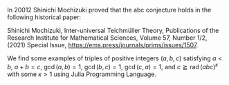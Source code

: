 In 20012 Shinichi Mochizuki proved that the abc conjecture holds in the following historical paper:

Shinichi Mochizuki, Inter-universal Teichmüller Theory, Publications of the Research Institute for Mathematical Sciences, Volume 57, Number 1/2, (2021) Special Issue, https://ems.press/journals/prims/issues/1507.

We find some examples of triples of positive integers $(a,b,c)$ satisfying $a{<}b$, $a+b=c$, $\operatorname{gcd}(a,b)=1$, $\operatorname{gcd}(b,c)=1$, $\operatorname{gcd}(c,a)=1$, and $c\geqq\operatorname{rad}(abc)^\kappa$ with some $\kappa>1$ using Julia Programming Language. 
